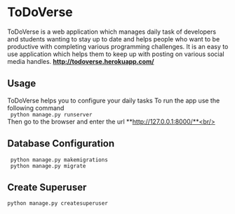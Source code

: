 # ToDoVerse
ToDoVerse is a web application which manages daily task of developers and students wanting to stay up to date and helps people who want to be productive with completing various programming challenges. It is an easy to use application which helps them to keep up with posting on various social media handles.
**http://todoverse.herokuapp.com/**

## Usage<br/>
ToDoVerse helps you to configure your daily tasks
To run the app use the following command<br/>
``` python manage.py runserver```<br/>
Then go to the browser and enter the url **http://127.0.0.1:8000/**<br/>

## Database Configuration<br/>
``` python manage.py makemigrations```<br/>
``` python manage.py migrate```<br/>

## Create Superuser<br/>
```python manage.py createsuperuser```
